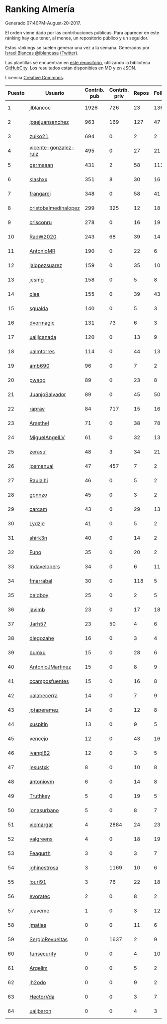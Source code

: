 # Ranking Almería

Generado 07:40PM-August-20-2017.

El orden viene dado por las contribuciones públicas. Para aparecer en este ránking hay que tener, al menos, un repositorio público y un seguidor.

Estos ránkings se suelen generar una vez a la semana. Generados por [Israel Blancas @iblancasa](https://github.com/iblancasa/) [(Twitter)](https://twitter.com/iblancasa).

Las plantillas se encuentran en [este repositorio](https://github.com/iblancasa/GH-Spanish-Ranking), utilizando la biblioteca [GitHubCity](https://github.com/iblancasa/GitHubCity). Los resultados están disponibles en MD y en JSON.

Licencia [Creative Commons](https://creativecommons.org/licenses/by/4.0/).

| Puesto   |  Usuario  | Contrib. pub | Contrib. priv |Repos| Followers | Desde |  Avatar  |
|----------|-----------|--------------|---------------|-----|-----------|-------|----------|
|1|[jlblancoc](https://github.com/jlblancoc)|1926|726|23|136|2013-09-19|![jlblancoc](https://avatars0.githubusercontent.com/u/5497818)|
|2|[josejuansanchez](https://github.com/josejuansanchez)|963|169|127|47|2011-07-01|![josejuansanchez](https://avatars0.githubusercontent.com/u/888481)|
|3|[zuiko21](https://github.com/zuiko21)|694|0|2|2|2012-12-28|![zuiko21](https://avatars3.githubusercontent.com/u/3143243)|
|4|[vicente-gonzalez-ruiz](https://github.com/vicente-gonzalez-ruiz)|495|0|27|21|2015-01-22|![vicente-gonzalez-ruiz](https://avatars0.githubusercontent.com/u/10660795)|
|5|[germaaan](https://github.com/germaaan)|431|2|58|113|2013-09-23|![germaaan](https://avatars1.githubusercontent.com/u/5518719)|
|6|[klashxx](https://github.com/klashxx)|351|8|30|16|2010-07-28|![klashxx](https://avatars0.githubusercontent.com/u/346759)|
|7|[frangarcj](https://github.com/frangarcj)|348|0|58|41|2010-09-15|![frangarcj](https://avatars1.githubusercontent.com/u/399894)|
|8|[cristobalmedinalopez](https://github.com/cristobalmedinalopez)|299|325|12|18|2015-03-05|![cristobalmedinalopez](https://avatars2.githubusercontent.com/u/11335170)|
|9|[crisconru](https://github.com/crisconru)|278|0|16|19|2013-10-09|![crisconru](https://avatars0.githubusercontent.com/u/5649085)|
|10|[RadW2020](https://github.com/RadW2020)|243|68|39|14|2014-08-24|![RadW2020](https://avatars1.githubusercontent.com/u/8538542)|
|11|[AntonioMR](https://github.com/AntonioMR)|190|0|22|6|2014-05-13|![AntonioMR](https://avatars3.githubusercontent.com/u/7569487)|
|12|[jalopezsuarez](https://github.com/jalopezsuarez)|159|0|35|10|2010-05-18|![jalopezsuarez](https://avatars2.githubusercontent.com/u/280283)|
|13|[jesmg](https://github.com/jesmg)|158|0|5|8|2014-06-25|![jesmg](https://avatars2.githubusercontent.com/u/7987855)|
|14|[olea](https://github.com/olea)|155|0|39|43|2009-10-18|![olea](https://avatars2.githubusercontent.com/u/141267)|
|15|[sgualda](https://github.com/sgualda)|140|0|5|3|2016-06-16|![sgualda](https://avatars3.githubusercontent.com/u/19980894)|
|16|[dvormagic](https://github.com/dvormagic)|131|73|6|3|2016-03-15|![dvormagic](https://avatars3.githubusercontent.com/u/17849198)|
|17|[ualjjcanada](https://github.com/ualjjcanada)|120|0|13|9|2015-04-16|![ualjjcanada](https://avatars1.githubusercontent.com/u/11983068)|
|18|[ualmtorres](https://github.com/ualmtorres)|114|0|44|13|2012-11-21|![ualmtorres](https://avatars3.githubusercontent.com/u/2856222)|
|19|[amb690](https://github.com/amb690)|96|0|7|2|2016-03-15|![amb690](https://avatars3.githubusercontent.com/u/17849212)|
|20|[pwaqo](https://github.com/pwaqo)|89|0|23|8|2012-06-30|![pwaqo](https://avatars3.githubusercontent.com/u/1909548)|
|21|[JuanjoSalvador](https://github.com/JuanjoSalvador)|89|0|45|50|2013-07-21|![JuanjoSalvador](https://avatars1.githubusercontent.com/u/5058655)|
|22|[raprav](https://github.com/raprav)|84|717|15|16|2009-03-12|![raprav](https://avatars1.githubusercontent.com/u/62855)|
|23|[Arasthel](https://github.com/Arasthel)|71|0|38|78|2010-11-14|![Arasthel](https://avatars0.githubusercontent.com/u/480955)|
|24|[MiguelAngelLV](https://github.com/MiguelAngelLV)|61|0|32|13|2011-02-25|![MiguelAngelLV](https://avatars3.githubusercontent.com/u/638110)|
|25|[zerasul](https://github.com/zerasul)|48|3|34|21|2013-11-29|![zerasul](https://avatars1.githubusercontent.com/u/6067824)|
|26|[josmanual](https://github.com/josmanual)|47|457|7|2|2015-02-23|![josmanual](https://avatars1.githubusercontent.com/u/11162684)|
|27|[Raulalhi](https://github.com/Raulalhi)|46|0|5|2|2015-12-01|![Raulalhi](https://avatars0.githubusercontent.com/u/16103966)|
|28|[gonnzo](https://github.com/gonnzo)|45|0|3|2|2015-09-30|![gonnzo](https://avatars0.githubusercontent.com/u/14915357)|
|29|[carcam](https://github.com/carcam)|43|0|29|13|2012-05-01|![carcam](https://avatars2.githubusercontent.com/u/1695138)|
|30|[Lydzje](https://github.com/Lydzje)|41|0|5|2|2016-02-20|![Lydzje](https://avatars1.githubusercontent.com/u/17357136)|
|31|[shirk3n](https://github.com/shirk3n)|40|0|14|2|2014-01-27|![shirk3n](https://avatars0.githubusercontent.com/u/6516842)|
|32|[Funo](https://github.com/Funo)|35|0|20|2|2013-09-10|![Funo](https://avatars0.githubusercontent.com/u/5426414)|
|33|[Indavelopers](https://github.com/Indavelopers)|34|0|6|11|2012-09-06|![Indavelopers](https://avatars2.githubusercontent.com/u/2288761)|
|34|[fmarrabal](https://github.com/fmarrabal)|30|0|118|5|2012-11-09|![fmarrabal](https://avatars2.githubusercontent.com/u/2758972)|
|35|[baldboy](https://github.com/baldboy)|25|0|2|5|2011-01-03|![baldboy](https://avatars3.githubusercontent.com/u/545420)|
|36|[javimb](https://github.com/javimb)|23|0|17|18|2012-02-05|![javimb](https://avatars2.githubusercontent.com/u/1410846)|
|37|[Jarh57](https://github.com/Jarh57)|23|50|4|6|2013-02-12|![Jarh57](https://avatars3.githubusercontent.com/u/3541308)|
|38|[diegozahe](https://github.com/diegozahe)|16|0|3|4|2016-09-02|![diegozahe](https://avatars0.githubusercontent.com/u/21882800)|
|39|[bumxu](https://github.com/bumxu)|15|0|28|6|2012-05-15|![bumxu](https://avatars0.githubusercontent.com/u/1742635)|
|40|[AntonioJMartinez](https://github.com/AntonioJMartinez)|15|0|8|9|2013-01-30|![AntonioJMartinez](https://avatars1.githubusercontent.com/u/3426426)|
|41|[ccamposfuentes](https://github.com/ccamposfuentes)|15|0|16|8|2013-12-16|![ccamposfuentes](https://avatars1.githubusercontent.com/u/6200116)|
|42|[ualabecerra](https://github.com/ualabecerra)|14|0|7|9|2011-01-11|![ualabecerra](https://avatars3.githubusercontent.com/u/558072)|
|43|[jotaperamez](https://github.com/jotaperamez)|14|0|12|8|2015-01-13|![jotaperamez](https://avatars3.githubusercontent.com/u/10507381)|
|44|[xuspitin](https://github.com/xuspitin)|13|0|9|5|2014-09-12|![xuspitin](https://avatars3.githubusercontent.com/u/8753302)|
|45|[vencejo](https://github.com/vencejo)|12|0|43|16|2013-05-11|![vencejo](https://avatars3.githubusercontent.com/u/4402394)|
|46|[ivanpl82](https://github.com/ivanpl82)|12|0|3|5|2016-04-13|![ivanpl82](https://avatars1.githubusercontent.com/u/18446323)|
|47|[jesustxk](https://github.com/jesustxk)|8|0|10|8|2014-07-01|![jesustxk](https://avatars1.githubusercontent.com/u/8038664)|
|48|[antoniovm](https://github.com/antoniovm)|6|0|14|8|2014-03-17|![antoniovm](https://avatars0.githubusercontent.com/u/6975327)|
|49|[Truthkey](https://github.com/Truthkey)|5|0|19|5|2011-01-15|![Truthkey](https://avatars2.githubusercontent.com/u/565739)|
|50|[jonasurbano](https://github.com/jonasurbano)|5|0|8|7|2011-07-31|![jonasurbano](https://avatars0.githubusercontent.com/u/950088)|
|51|[vicmargar](https://github.com/vicmargar)|4|2884|24|23|2008-11-18|![vicmargar](https://avatars1.githubusercontent.com/u/35163)|
|52|[valgreens](https://github.com/valgreens)|4|0|18|19|2011-07-08|![valgreens](https://avatars1.githubusercontent.com/u/903263)|
|53|[Feagurth](https://github.com/Feagurth)|3|0|3|7|2013-11-21|![Feagurth](https://avatars0.githubusercontent.com/u/6003799)|
|54|[jghinestrosa](https://github.com/jghinestrosa)|3|1169|10|6|2014-03-20|![jghinestrosa](https://avatars3.githubusercontent.com/u/7010036)|
|55|[louri91](https://github.com/louri91)|3|76|22|18|2014-11-16|![louri91](https://avatars2.githubusercontent.com/u/9786318)|
|56|[evoratec](https://github.com/evoratec)|2|0|8|2|2010-11-21|![evoratec](https://avatars0.githubusercontent.com/u/490450)|
|57|[jeaveme](https://github.com/jeaveme)|1|0|3|12|2014-04-17|![jeaveme](https://avatars0.githubusercontent.com/u/7329741)|
|58|[jmaties](https://github.com/jmaties)|0|0|11|6|2009-07-30|![jmaties](https://avatars3.githubusercontent.com/u/110144)|
|59|[SergioRevueltas](https://github.com/SergioRevueltas)|0|1637|2|9|2014-03-12|![SergioRevueltas](https://avatars0.githubusercontent.com/u/6931657)|
|60|[funsecurity](https://github.com/funsecurity)|0|0|4|10|2014-03-30|![funsecurity](https://avatars2.githubusercontent.com/u/7109970)|
|61|[Argelim](https://github.com/Argelim)|0|0|5|2|2014-08-11|![Argelim](https://avatars1.githubusercontent.com/u/8420048)|
|62|[jh2odo](https://github.com/jh2odo)|0|0|9|2|2014-05-06|![jh2odo](https://avatars3.githubusercontent.com/u/7497387)|
|63|[HectorVda](https://github.com/HectorVda)|0|0|3|7|2014-06-04|![HectorVda](https://avatars2.githubusercontent.com/u/7792924)|
|64|[ualjbaron](https://github.com/ualjbaron)|0|0|4|3|2016-02-01|![ualjbaron](https://avatars3.githubusercontent.com/u/17000909)|
